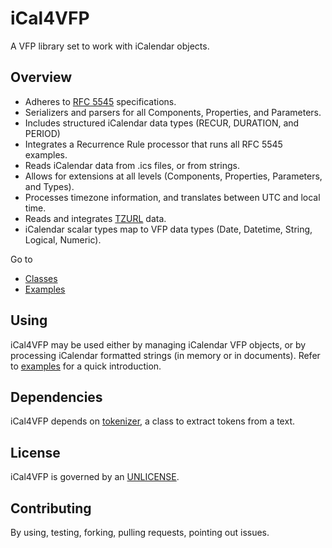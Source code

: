 # iCal4VFP

A VFP library set to work with iCalendar objects.

## Overview

- Adheres to [RFC 5545](https://tools.ietf.org/html/rfc5545 "RFC 5545") specifications.
- Serializers and parsers for all Components, Properties, and Parameters.
- Includes structured iCalendar data types (RECUR, DURATION, and PERIOD)
- Integrates a Recurrence Rule processor that runs all RFC 5545 examples.
- Reads iCalendar data from .ics files, or from strings.
- Allows for extensions at all levels (Components, Properties, Parameters, and Types).
- Processes timezone information, and translates between UTC and local time.
- Reads and integrates [TZURL](http://tzurl.org "TZURL") data.
- iCalendar scalar types map to VFP data types (Date, Datetime, String, Logical, Numeric).

Go to

- [Classes](classes.md "Classes")
- [Examples](examples.md "Examples")

## Using

iCal4VFP may be used either by managing iCalendar VFP objects, or by processing iCalendar formatted strings (in memory or in documents). Refer to [examples](examples.md "examples") for a quick introduction.

## Dependencies

iCal4VFP depends on [tokenizer](https://github.com/atlopes/tokenizer "tokenizer"), a class to extract tokens from a text.

## License

iCal4VFP is governed by an [UNLICENSE](UNLICENSE.md "UNLICENSE").

## Contributing

By using, testing, forking, pulling requests, pointing out issues.
